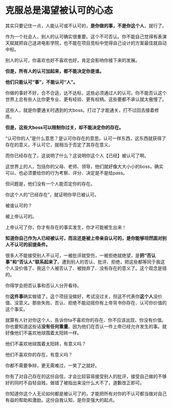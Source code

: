 # 克服总是渴望被认可的心态

其实只要记住一点，人能认可或不认可的，**是你做的事，不是你这个人**，就行了。

作为一个社会人，别人的认可确实很重要。这个不可否认。你不能自己觉得有表演天赋就把自己送进电影学院，也不能在项目竞标中觉得自己设计的方案最佳就自动中标。

别人的认可，你喜欢也好不喜欢也好，肯定会影响你接下来的发展。

**但是，所有人的认可加起来，都不能决定你是谁。**

**他们只能认可“事”，不能认可“人”。**

你做的事好不好，合不合适，达不达标，这些必须通过人的认可。你不能否认这个世界上总有些人比你更专业、更有经验、更有权柄。这些要都不承认就太傲慢了。

这些人，就是你要通关时遇到的大boss。打过了才能通关，打不过回去接着修炼。

**但是，这些大boss可以限制你过关，却不能决定你的存在。**

“认可你的人”是什么意思？是认可你存在的意思。认可一样东西，这东西就获得了存在的意义，不认可它，就相当于否定了其存在意义。

而你已经存在了，这说明了什么？这说明你这个人【已经】被认可了啊。

这世界上的人，包括你的父母、老师、领导，他们就好像大大小小的boss，确实可以、也必须要给你的行为考察、评分、决定是不是给pass。

但问题是，他们没有一个人能否定你的存在。

你这个人的“已经存在”，就证明你早已被认可。

被谁认可的？

被上帝认可的。

上帝认可了你，你才有存在的事实发生，你才可能被生出来！

**知道你自己作为人已经被认可，而且还是被上帝亲自认可的，是你能够坦然面对别人不认可的前提条件。**

很多人不能接受别人不认可，一被批评就受伤，一被拒绝就绝望，是**把“否认事”和“否认人”联系起来了**。遭到别人的否认、批评、拒绝，把这些都等同于我这个人没价值了、我这个人被否认了、被抛弃了、没有存在的意义了。这个观念是错的。

你得学会把否认事和否认人分开看待。

你**这件事**确实做错了，这个项目没做好，考试没过关，但这不代表你**这个人**没价值、没意义。那些失败、否认、拒绝不能动摇你有上帝背书你存在、认可你价值的这个事实。

就算有人针对你这个人，告诉你ta不喜欢你的存在、你不应该出现、你没有价值。你也要知道这些话**没有任何重量**。因为他们在否认一件上帝已经允许发生的事。就好像他们不喜欢地球围着太阳转一样。

他们不喜欢地球围着太阳转，有意义吗？

他们不喜欢你的存在，有意义吗？

你都不需要争辩，更无需难过，一笑了之就好。

你有了对自己存在的这份自信，才会比较容易接受别人的批评，接受自己做的不够好的同时不自轻自贱，做错了被指出来没什么大不了，道歉改正即可。

你知道你这个人无论如何都是被认可了的，才能把所有对你的不认可都当做对自己有益的帮助和激励。这份自我认知，是你变强大的起点。

